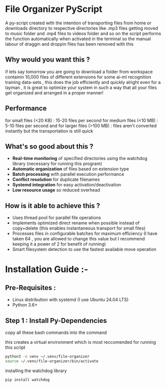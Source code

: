 # File Organizer PyScript

A py-script created with the intention of transporting files from home or downloads directory to respective directories like .mp3 files getting moved to music folder and .mp4 files to videos folder and so on
the script performs the function automatically when activated in the terminal so the manual labour of draggin and droppin files has been removed with this 

## Why would you want this ?

if lets say tomorrow you are going to download a folder from workspace containin 10,000 files of different extensions for some ai-ml recognition training data-sets , this does the job efficiently and quickly 
alright even for a layman , it is great to optimize your system in such a way that all your files get organized and arranged in a proper manner!

## Performance 

for small files (<20 KB) : 15-20 files per second
for medium files (<10 MB) : 5-10 files per second
and for larger files (>100 MB) : files aren't converted instantly but the transportation is still quick

## What's so good about this ?

- **Real-time monitoring** of specified directories using the watchdog library (necessary for running this program)
- **Automatic organization** of files based on extension type
- **Batch processing** with parallel execution performance
- **Conflict resolution** for duplicate filenames
- **Systemd integration** for easy activation/deactivation
- **Low resource usage** so reduced overhead

## How is it able to achieve this ?

- Uses thread pool for parallel file operations
- Implements optimized direct rename when possible instead of copy+delete (this enables instantaneous transport for small files)
- Processes files in configurable batches for maximum efficiency (I have taken 64 , you are allowed to change this value but I recommend keeping it a power of 2 for benefit of running)
- Smart filesystem detection to use the fastest available move operation

# Installation Guide :-

## Pre-Requisites :
- Linux distribution with systemd (I use Ubuntu 24.04 LTS)
- Python 3.6+

## Step 1 : Install Py-Dependencies

copy all these bash commands into the command 

this creates a virtual environment which is most reccomended for running this script

```bash
python3 -m venv ~/.venv/file-organizer
source ~/.venv/file-organizer/bin/activate
```

installing the watchdog library

```bash
pip install watchdog
```
